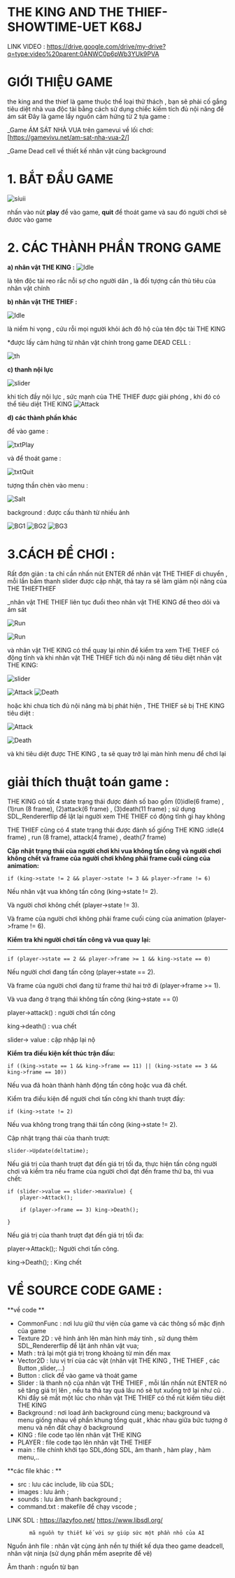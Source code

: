 # **THE KING AND THE THIEF-SHOWTIME-UET K68J**



LINK VIDEO : https://drive.google.com/drive/my-drive?q=type:video%20parent:0ANWC0p6pWb3YUk9PVA






# GIỚI THIỆU GAME 

the king and the thief là game thuộc thể loại thử thách , bạn sẽ phải cố gắng tiêu diệt nhà vua độc tài bằng cách sử dụng chiếc kiếm tích đủ nội năng để ám sát
Đây là game lấy nguồn cảm hứng từ 2 tựa game :

_Game ÁM SÁT NHÀ VUA trên gamevui về lối chơi: [https://gamevivu.net/am-sat-nha-vua-2/]


_Game Dead cell về thiết kế nhân vật cùng background 



# 1. BẮT ĐẦU GAME 
![síuii](https://github.com/NguyenDucguyen/appleKnight-UET_SDL2/assets/160694563/bcb0f340-cf4d-429c-8487-3582e07f0487)


nhấn vào nút **play** để vào game, **quit** để thoát game 
và sau đó người chơi sẽ đươc vào game 

# 2. CÁC THÀNH PHẦN TRONG GAME

**a) nhân vật **THE KING** :**
 ![Idle](https://github.com/NguyenDucguyen/appleKnight-UET_SDL2/assets/160694563/fdf81532-ddc3-46ca-9c80-b57056df0222)

là tên độc tài reo rắc nỗi sợ cho người dân , là đối tựợng cần thủ tiêu của nhân vật chính 

**b) nhân vật THE THIEF :**



![Idle](https://github.com/NguyenDucguyen/appleKnight-UET_SDL2/assets/160694563/82ecea93-0733-44b2-8bef-345707dc8d9c)


là niềm hi vọng , cứu rỗi mọi người khỏi ách đô hộ của tên độc tài THE KING 



*được lấy cảm hứng từ nhân vật chính trong game DEAD CELL :



![th](https://github.com/NguyenDucguyen/appleKnight-UET_SDL2/assets/160694563/dbb8827c-e954-47c7-9ef0-c456eff1e11a)



**c) thanh nội lực**






![slider](https://github.com/NguyenDucguyen/appleKnight-UET_SDL2/assets/160694563/13a0269b-b6c5-4374-8e7b-6189c1570677)

khi tích đầy nội lực , sức mạnh của THE THIEF được giải phóng , khi đó có thể tiêu diệt THE KING 
![Attack](https://github.com/NguyenDucguyen/appleKnight-UET_SDL2/assets/160694563/df580135-2a05-48ca-a1d4-d3fd4747a613)

**d) các thành phần khác**

để vào game : 



![txtPlay](https://github.com/NguyenDucguyen/appleKnight-UET_SDL2/assets/160694563/bedae446-442f-4e0d-a9e9-3b094fdf692b)

và để thoát game :


![txtQuit](https://github.com/NguyenDucguyen/appleKnight-UET_SDL2/assets/160694563/944b1226-fffa-44b3-921b-1fb070acd231)


tượng thần chèn vào menu : 



![Salt](https://github.com/NguyenDucguyen/appleKnight-UET_SDL2/assets/160694563/653699d4-8488-4764-ab0d-fe3c7747d50d)



background : được cấu thành từ nhiều ảnh 


![BG1](https://github.com/NguyenDucguyen/appleKnight-UET_SDL2/assets/160694563/ba5215a5-73f5-4f21-bbc5-e562e56bc897)
![BG2](https://github.com/NguyenDucguyen/appleKnight-UET_SDL2/assets/160694563/f03fc57b-b207-4f10-b0be-e0e7a4bbacb4)
![BG3](https://github.com/NguyenDucguyen/appleKnight-UET_SDL2/assets/160694563/25a197b0-418d-4c4c-84eb-225a270150cc)


# 3.CÁCH ĐỂ CHƠI :

Rất đơn giản : ta chỉ cần nhấn nút ENTER để nhân vật THE THIEF di chuyển , mỗi lần bấm thanh slider được cập nhật, thả tay ra sẽ làm giảm nội năng của THE THIEFTHIEF

_nhân vật THE THIEF liên tục đuổi  theo nhân vật THE KING để theo dõi và ám sát 

![Run](https://github.com/NguyenDucguyen/appleKnight-UET_SDL2/assets/160694563/cc286354-d889-4980-92dd-af2cb46be078)


![Run](https://github.com/NguyenDucguyen/appleKnight-UET_SDL2/assets/160694563/4d648a94-5e66-4d75-a6f5-a16fe34fc57f)



và nhân vật THE KING có thể quay lại nhìn để kiểm tra xem THE THIEF có động tĩnh 
và khi nhân vật THE THIEF tích đủ nội năng để tiêu diệt nhân vật THE KING:

![slider](https://github.com/NguyenDucguyen/appleKnight-UET_SDL2/assets/160694563/6637d74d-8a91-4bb5-9885-49cadf5efce9)






![Attack](https://github.com/NguyenDucguyen/appleKnight-UET_SDL2/assets/160694563/d8675652-62d8-4272-b49e-e4655a411fdc)
![Death](https://github.com/NguyenDucguyen/appleKnight-UET_SDL2/assets/160694563/562604f7-839e-4892-95aa-d243a71184aa)





hoặc khi chưa tích đủ nội năng mà bị phát hiện , THE THIEF sẽ bị THE KING tiêu diệt : 

![Attack](https://github.com/NguyenDucguyen/appleKnight-UET_SDL2/assets/160694563/af953e52-a158-421b-acd9-87a04011889d)



![Death](https://github.com/NguyenDucguyen/appleKnight-UET_SDL2/assets/160694563/bb6222ab-de2e-493a-9264-345b0fca8132)




và khi tiêu diệt được THE KING , ta sẽ quay trở lại màn hình menu để chơi lại 


# giải thích thuật toán game :

THE KING có tất 4 state trạng thái được đánh số   bao gồm (0)idle(6 frame) , (1)run (8 frame), (2)attack(6 frame) , (3)death(11 frame) ; sử dụng SDL_Rendererflip để lật lại người xem THE THIEF có động tĩnh gì hay không 

THE THIEF cũng có 4 state trạng thái được đánh số  giống THE KING :idle(4 frame) , run (8 frame), attack(4 frame) , death(7 frame) 

**Cập nhật trạng thái của người chơi khi vua không tấn công và người chơi không chết và frame của người chơi không phải frame cuối cùng của animation:**

`if (king->state != 2 && player->state != 3 && player->frame != 6)`

Nếu nhân vật vua không tấn công (king->state != 2).

Và người chơi không chết (player->state != 3).

Và frame của người chơi không phải frame cuối cùng của animation (player->frame != 6).

**Kiểm tra khi người chơi tấn công và vua quay lại:**
****

`if (player->state == 2 && player->frame >= 1 && king->state == 0)`

Nếu người chơi đang tấn công (player->state == 2).

Và frame của người chơi đang từ frame thứ hai trở đi (player->frame >= 1).

Và vua đang ở trạng thái không tấn công (king->state == 0)

player->attack() : người chơi tấn công

king->death() : vua chết 

slider-> value : cập nhập lại nộ 

**Kiểm tra điều kiện kết thúc trận đấu:**

`if ((king->state == 1 && king->frame == 11) || (king->state == 3 && king->frame == 10))`

Nếu vua đã hoàn thành hành động tấn công hoặc vua đã chết.

Kiểm tra điều kiện để người chơi tấn công khi thanh trượt đầy:

`if (king->state != 2)`

Nếu vua không trong trạng thái tấn công (king->state != 2).

Cập nhật trạng thái của thanh trượt:

`slider->Update(deltatime);`


Nếu giá trị của thanh trượt đạt đến giá trị tối đa, thực hiện tấn công người chơi và kiểm tra nếu frame của người chơi đạt đến frame thứ ba, thì vua chết:


```
if (slider->value == slider->maxValue) {
    player->Attack();

    if (player->frame == 3) king->Death();

}

```
 
Nếu giá trị của thanh trượt đạt đến giá trị tối đa:

player->Attack();: Người chơi tấn công.

king->Death(); : King chết 

# 
# VỀ SOURCE CODE GAME :
**về code **
* CommonFunc : nơi lưu giữ thư viện của game và các thông số mặc định của game 
* Texture 2D : vẽ hình ảnh lên màn hình máy tính , sử dụng thêm SDL_Rendererflip để lật ảnh nhân vật vua;
* Math : trả lại một giá trị trong khoảng từ min đến max 
* Vector2D : lưu vị trí của các vật (nhân vật THE KING , THE THIEF , các Button ,slider,...) 
* Button : click để vào game và thoát game
* Slider : là thanh nộ của nhân vật THE THIEF , mỗi lần nhấn nút ENTER nó sẽ tăng giá trị lên , nếu ta thả tay quá lâu nó sẽ tụt xuống trở lại như cũ . Khi đầy sẽ mất một lúc cho nhân vật THE THIEF có thể rút kiếm tiêu diệt THE KING 
* Background : nơi load ảnh background cùng menu; background và menu giống nhau về phần khung tổng quát , khác nhau giữa bức tượng ở menu và nền đất chạy ở background 
* KING : file code tạo lên nhân vật THE KING 
* PLAYER : file code tạo lên nhân vật THE THIEF
* main : file chính khởi tạo SDL,đóng SDL, âm thanh , hàm play , hàm menu,..



**các file khác : ** 

* src : lưu các include, lib của SDL;
* images : lưu ảnh ;
* sounds : lưu âm thanh background ;
* command.txt : makefile để chạy vscode ;



 LINK SDL : https://lazyfoo.net/      https://www.libsdl.org/

           mã nguồn tự thiết kế với sự giúp sức một phần nhỏ của AI
           
Nguồn ảnh file : nhân vật cùng ảnh nền  tự thiết kế dựa theo game deadcell, nhân vật ninja (sử dụng phần mềm aseprite để vẽ)

Âm thanh : nguồn từ  bạn 

